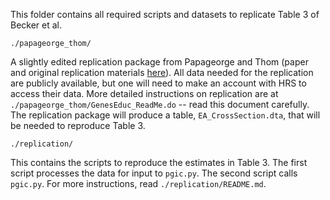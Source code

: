This folder contains all required scripts and datasets to replicate Table 3 of Becker
et al.

`./papageorge_thom/`

A slightly edited replication package from Papageorge and Thom
(paper and original replication materials [here](https://academic.oup.com/jeea/article-abstract/18/3/1351/5677507)). All data needed for the replication are publicly
available, but one will need to make an account with HRS to access their data.
More detailed instructions on replication are at `./papageorge_thom/GenesEduc_ReadMe.do`
-- read this document carefully. The replication package will produce a table,
`EA_CrossSection.dta`, that will be needed to reproduce Table 3.

`./replication/`

This contains the scripts to reproduce the estimates in Table 3. The first script
processes the data for input to `pgic.py`. The second script calls `pgic.py`.
For more instructions, read `./replication/README.md`.
